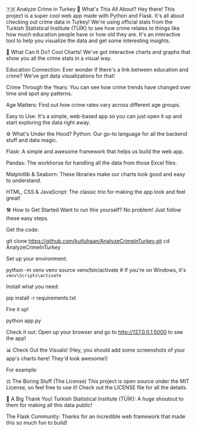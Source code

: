 🇹🇷 Analyze Crime in Turkey
📝 What's This All About?
Hey there! This project is a super cool web app made with Python and Flask. It's all about checking out crime data in Turkey! We're using official stats from the Turkish Statistical Institute (TÜİK) to see how crime relates to things like how much education people have or how old they are. It's an interactive tool to help you visualize the data and get some interesting insights.

🚀 What Can It Do?
Cool Charts! We've got interactive charts and graphs that show you all the crime stats in a visual way.

Education Connection: Ever wonder if there's a link between education and crime? We've got data visualizations for that!

Crime Through the Years: You can see how crime trends have changed over time and spot any patterns.

Age Matters: Find out how crime rates vary across different age groups.

Easy to Use: It's a simple, web-based app so you can just open it up and start exploring the data right away.

⚙️ What's Under the Hood?
Python: Our go-to language for all the backend stuff and data magic.

Flask: A simple and awesome framework that helps us build the web app.

Pandas: The workhorse for handling all the data from those Excel files.

Matplotlib & Seaborn: These libraries make our charts look good and easy to understand.

HTML, CSS & JavaScript: The classic trio for making the app look and feel great!

🛠️ How to Get Started
Want to run this yourself? No problem! Just follow these easy steps.

Get the code:

git clone https://github.com/kutluhaan/AnalyzeCrimeInTurkey.git
cd AnalyzeCrimeInTurkey

Set up your environment:

python -m venv venv
source venv/bin/activate   # If you're on Windows, it's `venv\Scripts\activate`

Install what you need:

pip install -r requirements.txt

Fire it up!

python app.py

Check it out:
Open up your browser and go to http://127.0.0.1:5000 to see the app!

📊 Check Out the Visuals!
(Hey, you should add some screenshots of your app's charts here! They'd look awesome!)

For example:

⚖️ The Boring Stuff (The License)
This project is open source under the MIT License, so feel free to use it! Check out the LICENSE file for all the details.

🙏 A Big Thank You!
Turkish Statistical Institute (TÜİK): A huge shoutout to them for making all this data public!

The Flask Community: Thanks for an incredible web framework that made this so much fun to build!

